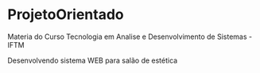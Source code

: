 # ProjetoOrientado

Materia do Curso Tecnologia em Analise e Desenvolvimento de Sistemas - IFTM

Desenvolvendo sistema WEB para salão de estética 

